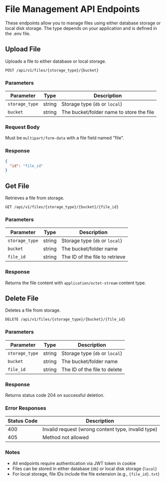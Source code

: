 # File Management API Endpoints

These endpoints allow you to manage files using either database storage or local disk storage.
The type depends on your application and is defined in the .env file.

## Upload File

Uploads a file to either database or local storage.

```http
POST /api/v1/files/{storage_type}/{bucket}
```

### Parameters

| Parameter      | Type   | Description                              |
| -------------- | ------ | ---------------------------------------- |
| `storage_type` | string | Storage type (`db` or `local`)           |
| `bucket`       | string | The bucket/folder name to store the file |

### Request Body

Must be `multipart/form-data` with a file field named "file".

### Response

```json
{
  "id": "file_id"
}
```

## Get File

Retrieves a file from storage.

```http
GET /api/v1/files/{storage_type}/{bucket}/{file_id}
```

### Parameters

| Parameter      | Type   | Description                    |
| -------------- | ------ | ------------------------------ |
| `storage_type` | string | Storage type (`db` or `local`) |
| `bucket`       | string | The bucket/folder name         |
| `file_id`      | string | The ID of the file to retrieve |

### Response

Returns the file content with `application/octet-stream` content type.

## Delete File

Deletes a file from storage.

```http
DELETE /api/v1/files/{storage_type}/{bucket}/{file_id}
```

### Parameters

| Parameter      | Type   | Description                    |
| -------------- | ------ | ------------------------------ |
| `storage_type` | string | Storage type (`db` or `local`) |
| `bucket`       | string | The bucket/folder name         |
| `file_id`      | string | The ID of the file to delete   |

### Response

Returns status code 204 on successful deletion.

### Error Responses

| Status Code | Description                                        |
| ----------- | -------------------------------------------------- |
| 400         | Invalid request (wrong content type, invalid type) |
| 405         | Method not allowed                                 |

### Notes

- All endpoints require authentication via JWT token in cookie
- Files can be stored in either database (`db`) or local disk storage (`local`)
- For local storage, file IDs include the file extension (e.g., `{file_id}.txt`)

